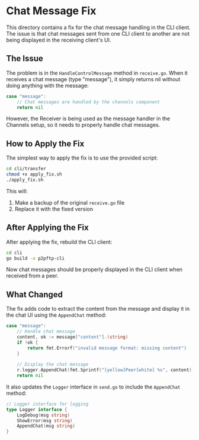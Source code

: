 # Chat Message Fix

This directory contains a fix for the chat message handling in the CLI client. The issue is that chat messages sent from one CLI client to another are not being displayed in the receiving client's UI.

## The Issue

The problem is in the `HandleControlMessage` method in `receive.go`. When it receives a chat message (type "message"), it simply returns nil without doing anything with the message:

```go
case "message":
    // Chat messages are handled by the channels component
    return nil
```

However, the Receiver is being used as the message handler in the Channels setup, so it needs to properly handle chat messages.

## How to Apply the Fix

The simplest way to apply the fix is to use the provided script:

```bash
cd cli/transfer
chmod +x apply_fix.sh
./apply_fix.sh
```

This will:
1. Make a backup of the original `receive.go` file
2. Replace it with the fixed version

## After Applying the Fix

After applying the fix, rebuild the CLI client:

```bash
cd cli
go build -o p2pftp-cli
```

Now chat messages should be properly displayed in the CLI client when received from a peer.

## What Changed

The fix adds code to extract the content from the message and display it in the chat UI using the `AppendChat` method:

```go
case "message":
    // Handle chat message
    content, ok := message["content"].(string)
    if !ok {
        return fmt.Errorf("invalid message format: missing content")
    }
    
    // Display the chat message
    r.logger.AppendChat(fmt.Sprintf("[yellow]Peer[white] %s", content))
    return nil
```

It also updates the `Logger` interface in `send.go` to include the `AppendChat` method:

```go
// Logger interface for logging
type Logger interface {
    LogDebug(msg string)
    ShowError(msg string)
    AppendChat(msg string)
}
```
